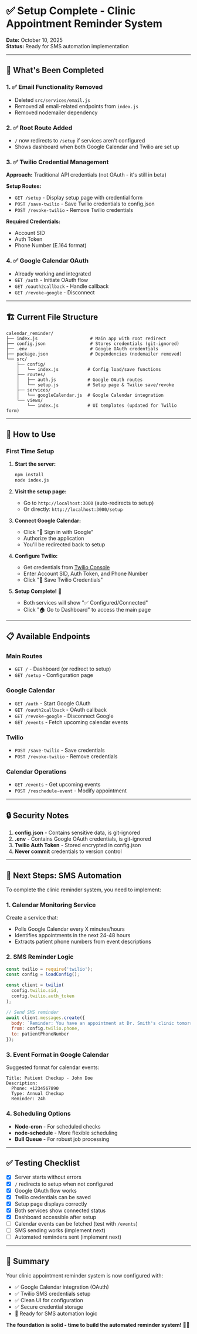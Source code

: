 # ✅ Setup Complete - Clinic Appointment Reminder System

**Date:** October 10, 2025  
**Status:** Ready for SMS automation implementation

---

## 🎯 What's Been Completed

### 1. ✅ Email Functionality Removed
- Deleted `src/services/email.js`
- Removed all email-related endpoints from `index.js`
- Removed nodemailer dependency

### 2. ✅ Root Route Added
- `/` now redirects to `/setup` if services aren't configured
- Shows dashboard when both Google Calendar and Twilio are set up

### 3. ✅ Twilio Credential Management
**Approach:** Traditional API credentials (not OAuth - it's still in beta)

**Setup Routes:**
- `GET /setup` - Display setup page with credential form
- `POST /save-twilio` - Save Twilio credentials to config.json
- `POST /revoke-twilio` - Remove Twilio credentials

**Required Credentials:**
- Account SID
- Auth Token
- Phone Number (E.164 format)

### 4. ✅ Google Calendar OAuth
- Already working and integrated
- `GET /auth` - Initiate OAuth flow
- `GET /oauth2callback` - Handle callback
- `GET /revoke-google` - Disconnect

---

## 🏗️ Current File Structure

```
calendar_reminder/
├── index.js                    # Main app with root redirect
├── config.json                 # Stores credentials (git-ignored)
├── .env                        # Google OAuth credentials
├── package.json                # Dependencies (nodemailer removed)
└── src/
    ├── config/
    │   └── index.js           # Config load/save functions
    ├── routes/
    │   ├── auth.js            # Google OAuth routes
    │   └── setup.js           # Setup page & Twilio save/revoke
    ├── services/
    │   └── googleCalendar.js  # Google Calendar integration
    └── views/
        └── index.js           # UI templates (updated for Twilio form)
```

---

## 🚀 How to Use

### First Time Setup

1. **Start the server:**
   ```bash
   npm install
   node index.js
   ```

2. **Visit the setup page:**
   - Go to `http://localhost:3000` (auto-redirects to setup)
   - Or directly: `http://localhost:3000/setup`

3. **Connect Google Calendar:**
   - Click "🔐 Sign in with Google"
   - Authorize the application
   - You'll be redirected back to setup

4. **Configure Twilio:**
   - Get credentials from [Twilio Console](https://console.twilio.com/)
   - Enter Account SID, Auth Token, and Phone Number
   - Click "💾 Save Twilio Credentials"

5. **Setup Complete!** 🎉
   - Both services will show "✅ Configured/Connected"
   - Click "🏠 Go to Dashboard" to access the main page

---

## 📋 Available Endpoints

### Main Routes
- `GET /` - Dashboard (or redirect to setup)
- `GET /setup` - Configuration page

### Google Calendar
- `GET /auth` - Start Google OAuth
- `GET /oauth2callback` - OAuth callback
- `GET /revoke-google` - Disconnect Google
- `GET /events` - Fetch upcoming calendar events

### Twilio
- `POST /save-twilio` - Save credentials
- `POST /revoke-twilio` - Remove credentials

### Calendar Operations
- `GET /events` - Get upcoming events
- `POST /reschedule-event` - Modify appointment

---

## 🔒 Security Notes

1. **config.json** - Contains sensitive data, is git-ignored
2. **.env** - Contains Google OAuth credentials, is git-ignored
3. **Twilio Auth Token** - Stored encrypted in config.json
4. **Never commit** credentials to version control

---

## 📱 Next Steps: SMS Automation

To complete the clinic reminder system, you need to implement:

### 1. **Calendar Monitoring Service**
Create a service that:
- Polls Google Calendar every X minutes/hours
- Identifies appointments in the next 24-48 hours
- Extracts patient phone numbers from event descriptions

### 2. **SMS Reminder Logic**
```javascript
const twilio = require('twilio');
const config = loadConfig();

const client = twilio(
  config.twilio.sid, 
  config.twilio.auth_token
);

// Send SMS reminder
await client.messages.create({
  body: `Reminder: You have an appointment at Dr. Smith's clinic tomorrow at 10:00 AM. Reply CONFIRM to confirm.`,
  from: config.twilio.phone,
  to: patientPhoneNumber
});
```

### 3. **Event Format in Google Calendar**
Suggested format for calendar events:
```
Title: Patient Checkup - John Doe
Description:
  Phone: +1234567890
  Type: Annual Checkup
  Reminder: 24h
```

### 4. **Scheduling Options**
- **Node-cron** - For scheduled checks
- **node-schedule** - More flexible scheduling
- **Bull Queue** - For robust job processing

---

## ✅ Testing Checklist

- [x] Server starts without errors
- [x] `/` redirects to setup when not configured
- [x] Google OAuth flow works
- [x] Twilio credentials can be saved
- [x] Setup page displays correctly
- [x] Both services show connected status
- [x] Dashboard accessible after setup
- [ ] Calendar events can be fetched (test with `/events`)
- [ ] SMS sending works (implement next)
- [ ] Automated reminders sent (implement next)

---

## 🎉 Summary

Your clinic appointment reminder system is now configured with:
- ✅ Google Calendar integration (OAuth)
- ✅ Twilio SMS credentials setup
- ✅ Clean UI for configuration
- ✅ Secure credential storage
- 🚧 Ready for SMS automation logic

**The foundation is solid - time to build the automated reminder system!** 🏥📱
